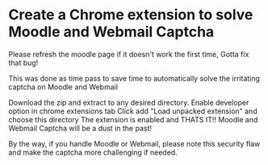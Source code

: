 # Create a Chrome extension to solve Moodle and Webmail Captcha

Please refresh the moodle page if it doesn't work the first time, 
Gotta fix that bug!

This was done as time pass to save time to automatically solve the irritating captcha on Moodle and Webmail

Download the zip and extract to any desired directory.
Enable developer option in chrome extensions tab
Click add "Load unpacked extension" and choose this directory
The extension is enabled and THATS IT!!
Moodle and Webmail Captcha will be a dust in the past!

By the way, if you handle Moodle or Webmail, please note this security flaw and make the captcha more challenging if needed.